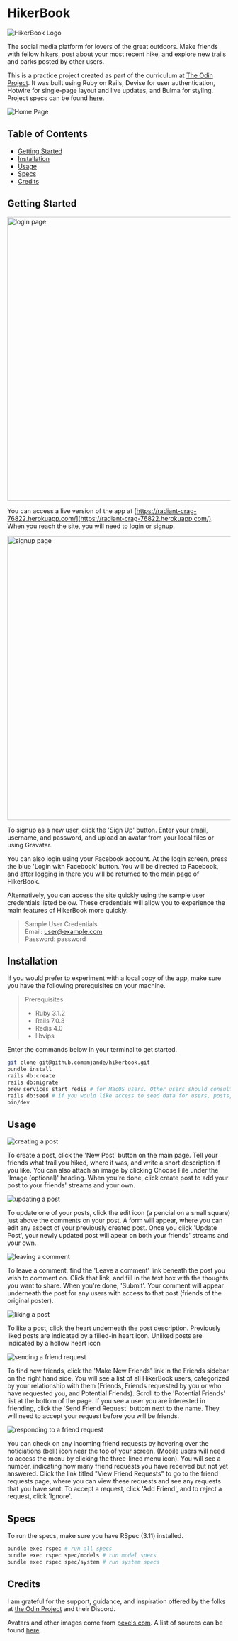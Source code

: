 # HikerBook

![HikerBook Logo](/app/assets/images/logo.png)

The social media platform for lovers of the great outdoors. Make friends with fellow hikers, post about your most recent hike, and explore new trails and parks posted by other users.

This is a practice project created as part of the curriculum at [The Odin Project](theodinproject.com). It was built using Ruby on Rails, Devise for user authentication, Hotwire for single-page layout and live updates, and Bulma for styling. Project specs can be found [here](https://www.theodinproject.com/lessons/ruby-on-rails-rails-final-project).

![Home Page](/app/assets/images/home_page.png)

## Table of Contents

- [Getting Started](#getting-started)
- [Installation](#installation)
- [Usage](#usage)
- [Specs](#specs)
- [Credits](#credits)

## Getting Started

<img src='app/assets/images/login.png' alt='login page' width='640px'>

You can access a live version of the app at [https://radiant-crag-76822.herokuapp.com/](https://radiant-crag-76822.herokuapp.com/). When you reach the site, you will need to login or signup.


<img src='app/assets/images/signup.png' alt='signup page' width='640px'>

To signup as a new user, click the 'Sign Up' button. Enter your email, username, and password, and upload an avatar from your local files or using Gravatar.

You can also login using your Facebook account. At the login screen, press the blue 'Login with Facebook' button. You will be directed to Facebook, and after logging in there you will be returned to the main page of HikerBook.

Alternatively, you can access the site quickly using the sample user credentials listed below. These credentials will allow you to experience the main features of HikerBook more quickly.

> Sample User Credentials  
> Email: user@example.com  
> Password: password  

## Installation

If you would prefer to experiment with a local copy of the app, make sure you have the following prerequisites on your machine.

> Prerequisites  
> - Ruby 3.1.2
> - Rails 7.0.3  
> - Redis 4.0  
> - libvips  

Enter the commands below in your terminal to get started.

```sh
git clone git@github.com:mjande/hikerbook.git  
bundle install  
rails db:create  
rails db:migrate 
brew services start redis # for MacOS users. Other users should consult the docs at https://redis.io/docs/getting-started/ for installing and starting Redis 
rails db:seed # if you would like access to seed data for users, posts, and comments
bin/dev
```

## Usage

![creating a post](app/assets/images/create_post.gif)

To create a post, click the 'New Post' button on the main page. Tell your friends what trail you hiked, where it was, and write a short description if you like. You can also attach an image by clicking Choose File under the 'Image (optional)' heading. When you're done, click create post to add your post to your friends' streams and your own.

![updating a post](app/assets/images/update_post.gif)

To update one of your posts, click the edit icon (a pencial on a small square) just above the comments on your post. A form will appear, where you can edit any aspect of your previously created post. Once you click 'Update Post', your newly updated post will apear on both your friends' streams and your own.

![leaving a comment](app/assets/images/leave_comment.gif)

To leave a comment, find the 'Leave a comment' link beneath the post you wish to comment on. Click that link, and fill in the text box with the thoughts you want to share. When you're done, 'Submit'. Your comment will appear underneath the post for any users with access to that post (friends of the original poster).

![liking a post](app/assets/images/like_post.gif)

To like a post, click the heart underneath the post description. Previously liked posts are indicated by a filled-in heart icon. Unliked posts are indicated by a hollow heart icon

![sending a friend request](app/assets/images/send_friend_request.gif)

To find new friends, click the 'Make New Friends' link in the Friends sidebar on the right hand side. You will see a list of all HikerBook users, categorized by your relationship with them (Friends, Friends requested by you or who have requested you, and Potential Friends). Scroll to the 'Potential Friends' list at the bottom of the page. If you see a user you are interested in friending, click the 'Send Friend Request' buttom next to the name. They will need to accept your request before you will be friends.

![responding to a friend request](app/assets/images/respond_to_friend_request.gif)

You can check on any incoming friend requests by hovering over the noticiations (bell) icon near the top of your screen. (Mobile users will need to access the menu by clicking the three-lined menu icon). You will see a number, indicating how many friend requests you have received but not yet answered. Click the link titled "View Friend Requests" to go to the friend requests page, where you can view these requests and see any requests that you have sent. To accept a request, click 'Add Friend', and to reject a request, click 'Ignore'.

## Specs

To run the specs, make sure you have RSpec (3.11) installed.

```sh
bundle exec rspec # run all specs
bundle exec rspec spec/models # run model specs
bundle exec rspec spec/system # run system specs
```

## Credits

I am grateful for the support, guidance, and inspiration offered by the folks at [the Odin Project](theodinproject.com) and their Discord.

Avatars and other images come from [pexels.com](pexels.com). A list of sources can be found [here](image_sources.txt).
